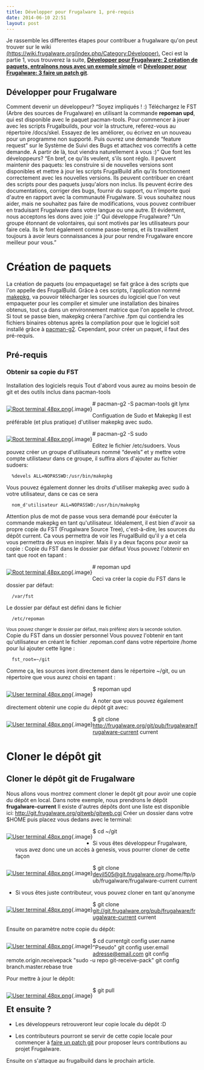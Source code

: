 ```yaml
---
title: Développer pour Frugalware 1, pré-requis
date: 2014-06-10 22:51
layout: post
---
```

Je rassemble les differentes étapes pour contribuer a frugalware qu'on
peut trouver sur le wiki
[(https://wiki.frugalware.org/index.php/Category:Développer).](https://wiki.frugalware.org/index.php/Category:Développer)
Ceci est la partie 1, vous trouverez la suite, [**Développer pour
Frugalware: 2 création de paquets, entraînons nous avec un exemple
simple**](http://passiongnulinux.tuxfamily.org/?p=32) et [**Développer
pour Frugalware: 3 faire un patch
git**](http://passiongnulinux.tuxfamily.org/?p=33).  

Développer pour Frugalware
--------------------------

Comment devenir un développeur? “Soyez impliqués ! :) Téléchargez le FST
(Arbre des sources de Frugalware) en utilisant la commande **repoman
upd**, qui est disponible avec le paquet pacman-tools. Pour commencer à
jouer avec les scripts Frugalbuilds, pour voir la structure,
referez-vous au répertoire /docs/skel. Essayez de les améliorer, ou
écrivez en un nouveau pour un programme non supporté. Puis ouvrez une
demande “feature request” sur le Système de Suivi des Bugs et attachez
vos correctifs à cette demande. A partir de là, tout viendra
naturellement à vous :)” Que font les développeurs? “En bref, ce qu'ils
veulent, s'ils sont réglo. Il peuvent maintenir des paquets: les
construire si de nouvelles versions sont disponibles et mettre à jour
les scripts FrugalBuild afin qu'ils fonctionnent correctement avec les
nouvelles versions. Ils peuvent contribuer en créant des scripts pour
des paquets jusqu'alors non inclus. Ils peuvent écrire des
documentations, corriger des bugs, fournir du support, ou n'importe quoi
d'autre en rapport avec la communauté Frugalware. Si vous souhaitez nous
aider, mais ne souhaitez pas faire de modifications, vous pouvez
contribuer en traduisant Frugalware dans votre langue ou une autre. Et
évidement, nous acceptons les dons avec joie :)” Qui développe
Frugalware? “Un groupe étonnant de volontaires, qui sont motivés par les
utilisateurs pour faire cela. Ils le font également comme passe-temps,
et ils travaillent toujours à avoir leurs connaissances à jour pour
rendre Frugalware encore meilleur pour vous.”  

<span dir="auto">Création de paquets</span>
===========================================

La création de paquets (ou empaquetage) se fait grâce à des scripts que
l'on appelle des FrugalBuild. Grâce à ces scripts, l'application nommé
[makepkg](https://wiki.frugalware.org/index.php/Makepkg_%28Fran%C3%A7ais%29 "Makepkg (Français)"),
va pouvoir télécharger les sources du logiciel que l'on veut empaqueter
pour les compiler et simuler une installation des binaires obtenus, tout
ça dans un environnement matrice que l'on appelle le chroot. Si tout se
passe bien, makepkg créera l'archive .fpm qui contiendra les fichiers
binaires obtenus après la compilation pour que le logiciel soit installé
grâce à
[pacman-g2](https://wiki.frugalware.org/index.php/Pacman-g2_%28Fran%C3%A7ais%29 "Pacman-g2 (Français)").
Cependant, pour créer un paquet, il faut des pré-requis.  

Pré-requis
----------

### Obtenir sa copie du FST

Installation des logiciels requis Tout d'abord vous aurez au moins
besoin de git et des outils inclus dans pacman-tools

<div style="text-align: left;">

<div style="float: left;">

[![Root terminal
48px.png](https://wiki.frugalware.org/images/c/c3/Root_terminal_48px.png)](https://wiki.frugalware.org/index.php/File:Root_terminal_48px.png){.image}

</div>

<div>

\# pacman-g2 -S pacman-tools git lynx

</div>

</div>

Configuation de Sudo et Makepkg Il est préférable (et plus pratique)
d'utiliser makepkg avec sudo.

<div style="text-align: left;">

<div style="float: left;">

[![Root terminal
48px.png](https://wiki.frugalware.org/images/c/c3/Root_terminal_48px.png)](https://wiki.frugalware.org/index.php/File:Root_terminal_48px.png){.image}

</div>

<div>

\# pacman-g2 -S sudo

</div>

</div>

Editez le fichier /etc/sudoers. Vous pouvez créer un groupe
d'utilisateurs nommé “devels” et y mettre votre compte utilistaeur dans
ce groupe, il suffira alors d'ajouter au fichier sudoers:

      %devels ALL=NOPASSWD:/usr/bin/makepkg

Vous pouvez également donner les droits d'utiliser makepkg avec sudo à
votre utilisateur, dans ce cas ce sera

      nom_d'utilisateur ALL=NOPASSWD:/usr/bin/makepkg

Attention plus de mot de passe vous sera demandé pour éxécuter la
commande makepkg en tant qu'utilisateur. Idéalement, il est bien d'avoir
sa propre copie du FST (Frugalware Source Tree), c'est-à-dire, les
sources du dépôt current. Ca vous permettra de voir les FrugalBuild
qu'il y a et cela vous permettra de vous en inspirer. Mais il y a deux
façons pour avoir sa copie : Copie du FST dans le dossier par défaut
Vous pouvez l'obtenir en tant que root en tapant :

<div style="text-align: left;">

<div style="float: left;">

[![Root terminal
48px.png](https://wiki.frugalware.org/images/c/c3/Root_terminal_48px.png)](https://wiki.frugalware.org/index.php/File:Root_terminal_48px.png){.image}

</div>

<div>

\# repoman upd

</div>

</div>

Ceci va créer la copie du FST dans le dossier par défaut:

      /var/fst

Le dossier par défaut est défini dans le fichier

      /etc/repoman

<small>Vous pouvez changer le dossier par défaut, mais préférez alors la
seconde solution.</small> Copie du FST dans un dossier personnel Vous
pouvez l'obtenir en tant qu'utilisateur en créant le fichier
.repoman.conf dans votre répertoire /home pour lui ajouter cette ligne :

      fst_root=~/git

Comme ça, les sources iront directement dans le répertoire \~/git, ou un
répertoire que vous aurez choisi en tapant :

<div style="text-align: left;">

<div style="float: left;">

[![User terminal
48px.png](https://wiki.frugalware.org/images/4/43/User_terminal_48px.png)](https://wiki.frugalware.org/index.php/File:User_terminal_48px.png){.image}

</div>

<div>

\$ repoman upd

</div>

</div>

A noter que vous pouvez également directement obtenir une copie du dépôt
git avec:

<div style="text-align: left;">

<div style="float: left;">

[![User terminal
48px.png](https://wiki.frugalware.org/images/4/43/User_terminal_48px.png)](https://wiki.frugalware.org/index.php/File:User_terminal_48px.png){.image}

</div>

<div>

\$ git clone
<http://frugalware.org/git/pub/frugalware/frugalware-current> current

</div>

</div>

<span dir="auto">Cloner le dépôt git</span>
===========================================

Cloner le dépôt git de Frugalware
---------------------------------

Nous allons vous montrez comment cloner le depôt git pour avoir une
copie du dépôt en local. Dans notre exemple, nous prendrons le dépôt
**frugalware-current** Il existe d'autres dépôts dont une liste est
disponible ici: <http://git.frugalware.org/gitweb/gitweb.cgi> Créer un
dossier dans votre \$HOME puis placez vous dedans avec le terminal:

<div style="text-align: left;">

<div style="float: left;">

[![User terminal
48px.png](https://wiki.frugalware.org/images/4/43/User_terminal_48px.png)](https://wiki.frugalware.org/index.php/File:User_terminal_48px.png){.image}

</div>

<div>

\$ cd \~/git

</div>

</div>

-   Si vous êtes développeur Frugalware, vous avez donc une un accès à
    genesis, vous pourrer cloner de cette façon

<div style="text-align: left;">

<div style="float: left;">

[![User terminal
48px.png](https://wiki.frugalware.org/images/4/43/User_terminal_48px.png)](https://wiki.frugalware.org/index.php/File:User_terminal_48px.png){.image}

</div>

<div>

\$ git clone
devil505@git.frugalware.org:/home/ftp/pub/frugalware/frugalware-current
current

</div>

</div>

-   Si vous êtes juste contributeur, vous pouvez cloner en tant
    qu'anonyme

<div style="text-align: left;">

<div style="float: left;">

[![User terminal
48px.png](https://wiki.frugalware.org/images/4/43/User_terminal_48px.png)](https://wiki.frugalware.org/index.php/File:User_terminal_48px.png){.image}

</div>

<div>

\$ git clone
<git://git.frugalware.org/pub/frugalware/frugalware-current> current

</div>

</div>

Ensuite on paramètre notre copie du dépôt:

<div style="text-align: left;">

<div style="float: left;">

[![User terminal
48px.png](https://wiki.frugalware.org/images/4/43/User_terminal_48px.png)](https://wiki.frugalware.org/index.php/File:User_terminal_48px.png){.image}

</div>

<div>

\$ cd currentgit config user.name "Pseudo" git config user.email
adresse@email.com git config remote.origin.receivepack "sudo -u repo
git-receive-pack" git config branch.master.rebase true

</div>

</div>

Pour mettre à jour le dépôt:

<div style="text-align: left;">

<div style="float: left;">

[![User terminal
48px.png](https://wiki.frugalware.org/images/4/43/User_terminal_48px.png)](https://wiki.frugalware.org/index.php/File:User_terminal_48px.png){.image}

</div>

<div>

\$ git pull

</div>

</div>

Et ensuite ?
------------

-   Les développeurs retrouveront leur copie locale du dépôt :D

<!-- -->

-   Les contributeurs pourront se servir de cette copie locale pour
    commençer à [faire un patch
    git](https://wiki.frugalware.org/index.php/Faire_un_patch_git "Faire un patch git")
    pour proposer leurs contributions au projet Frugalware.

Ensuite on s'attaque au frugalbuild dans le prochain article.
